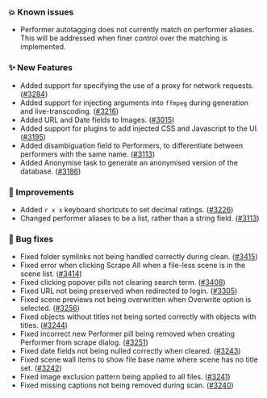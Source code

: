 ### 💥 Known issues
* Performer autotagging does not currently match on performer aliases. This will be addressed when finer control over the matching is implemented.

### ✨ New Features
* Added support for specifying the use of a proxy for network requests. ([#3284](https://github.com/stashapp/stash/pull/3284))
* Added support for injecting arguments into `ffmpeg` during generation and live-transcoding. ([#3216](https://github.com/stashapp/stash/pull/3216))
* Added URL and Date fields to Images. ([#3015](https://github.com/stashapp/stash/pull/3015))
* Added support for plugins to add injected CSS and Javascript to the UI. ([#3195](https://github.com/stashapp/stash/pull/3195))
* Added disambiguation field to Performers, to differentiate between performers with the same name. ([#3113](https://github.com/stashapp/stash/pull/3113))
* Added Anonymise task to generate an anonymised version of the database. ([#3186](https://github.com/stashapp/stash/pull/3186))

### 🎨 Improvements
* Added `r x x` keyboard shortcuts to set decimal ratings. ([#3226](https://github.com/stashapp/stash/pull/3226))
* Changed performer aliases to be a list, rather than a string field. ([#3113](https://github.com/stashapp/stash/pull/3113))

### 🐛 Bug fixes
* Fixed folder symlinks not being handled correctly during clean. ([#3415](https://github.com/stashapp/stash/pull/3415))
* Fixed error when clicking Scrape All when a file-less scene is in the scene list. ([#3414](https://github.com/stashapp/stash/pull/3414))
* Fixed clicking popover pills not clearing search term. ([#3408](https://github.com/stashapp/stash/pull/3408))
* Fixed URL not being preserved when redirected to login. ([#3305](https://github.com/stashapp/stash/pull/3305))
* Fixed scene previews not being overwritten when Overwrite option is selected. ([#3256](https://github.com/stashapp/stash/pull/3256))
* Fixed objects without titles not being sorted correctly with objects with titles. ([#3244](https://github.com/stashapp/stash/pull/3244))
* Fixed incorrect new Performer pill being removed when creating Performer from scrape dialog. ([#3251](https://github.com/stashapp/stash/pull/3251))
* Fixed date fields not being nulled correctly when cleared. ([#3243](https://github.com/stashapp/stash/pull/3243))
* Fixed scene wall items to show file base name where scene has no title set. ([#3242](https://github.com/stashapp/stash/pull/3242))
* Fixed image exclusion pattern being applied to all files. ([#3241](https://github.com/stashapp/stash/pull/3241))
* Fixed missing captions not being removed during scan. ([#3240](https://github.com/stashapp/stash/pull/3240))